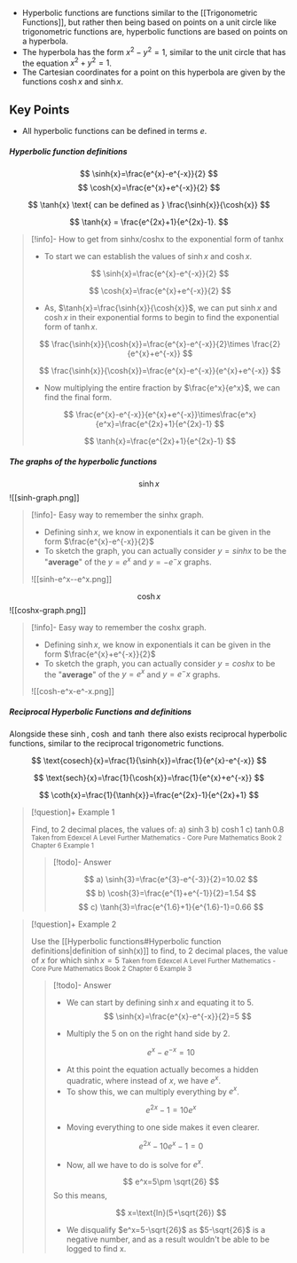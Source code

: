 
- Hyperbolic functions are functions similar to the [[Trigonometric Functions]], but rather then being based on points on a unit circle like trigonometric functions are, hyperbolic functions are based on points on a hyperbola. 
- The hyperbola has the form $x^2-y^2=1$, similar to the unit circle that has the equation $x^2+y^2=1$. 
- The Cartesian coordinates for a point on this hyperbola are given by the functions $\cosh{x}$ and $\sinh{x}$.

## Key Points
- All hyperbolic functions can be defined in terms $e$.

##### Hyperbolic function definitions

$$
\sinh{x}=\frac{e^{x}-e^{-x}}{2}
$$
$$
\cosh{x}=\frac{e^{x}+e^{-x}}{2}
$$

$$
\tanh{x} \text{ can be defined as } \frac{\sinh{x}}{\cosh{x}}
$$

$$
\tanh{x} = \frac{e^{2x}+1}{e^{2x}-1}.
$$
> [!info]- How to get from sinhx/coshx to the exponential form of tanhx
>
> - To start we can establish the values of $\sinh{x}$ and $\cosh{x}$.
>
>$$
>\sinh{x}=\frac{e^{x}-e^{-x}}{2}
>$$
>
>$$
>\cosh{x}=\frac{e^{x}+e^{-x}}{2}
>$$
>- As, $\tanh{x}=\frac{\sinh{x}}{\cosh{x}}$, we can put $\sinh{x}$ and $\cosh{x}$ in their exponential forms to begin to find the exponential form of $\tanh{x}$.
>
>$$
>\frac{\sinh{x}}{\cosh{x}}=\frac{e^{x}-e^{-x}}{2}\times \frac{2}{e^{x}+e^{-x}}
>$$
>
>$$
>\frac{\sinh{x}}{\cosh{x}}=\frac{e^{x}-e^{-x}}{e^{x}+e^{-x}}
>$$
>- Now multiplying the entire fraction by $\frac{e^x}{e^x}$, we can find the final form. 
>
>$$
>\frac{e^{x}-e^{-x}}{e^{x}+e^{-x}}\times\frac{e^x}{e^x}=\frac{e^{2x}+1}{e^{2x}-1}
>$$
>
>$$
>\tanh{x}=\frac{e^{2x}+1}{e^{2x}-1}
>$$

##### The graphs of the hyperbolic functions
$$
\sinh{x}
$$
![[sinh-graph.png]]

>[!info]- Easy way to remember the sinhx graph.
>
>- Defining $\sinh{x}$, we know in exponentials it can be given in the form $\frac{e^{x}-e^{-x}}{2}$
>- To sketch the graph, you can actually consider $y=sinh{x}$ to be the "**average**" of the $y=e^x$ and $y=-e^-x$ graphs.
>
>![[sinh-e^x--e^x.png]]

$$
\cosh{x}
$$
![[coshx-graph.png]]

>[!info]- Easy way to remember the coshx graph.
>
>- Defining $\sinh{x}$, we know in exponentials it can be given in the form $\frac{e^{x}+e^{-x}}{2}$
>- To sketch the graph, you can actually consider $y=cosh{x}$ to be the "**average**" of the $y=e^x$ and $y=e^-x$ graphs.
>
>![[cosh-e^x-e^-x.png]]

##### Reciprocal Hyperbolic Functions and definitions

Alongside these $\sinh$, $\cosh$ and $\tanh$ there also exists reciprocal hyperbolic functions, similar to the reciprocal trigonometric functions.

$$
\text{cosech}{x}=\frac{1}{\sinh{x}}=\frac{1}{e^{x}-e^{-x}}
$$

$$
\text{sech}{x}=\frac{1}{\cosh{x}}=\frac{1}{e^{x}+e^{-x}}
$$

$$
\coth{x}=\frac{1}{\tanh{x}}=\frac{e^{2x}-1}{e^{2x}+1}
$$

>[!question]+ Example 1
>
>Find, to 2 decimal places, the values of:
>a) $\sinh{3}$
>b) $\cosh{1}$
>c) $\tanh{0.8}$
><small>Taken from Edexcel A Level Further Mathematics - Core Pure Mathematics Book 2 Chapter 6 Example 1</small>
>
>>[!todo]- Answer
>>
>>$$
>>a) \sinh{3}=\frac{e^{3}-e^{-3}}{2}=10.02
>>$$
>>$$
>>b) \cosh{3}=\frac{e^{1}+e^{-1}}{2}=1.54 
>>$$
>>$$
>>c) \tanh{3}=\frac{e^{1.6}+1}{e^{1.6}-1}=0.66 
>>$$

>[!question]+ Example 2
>
>Use the [[Hyperbolic functions#Hyperbolic function definitions|definition of sinh(x)]] to find, to 2 decimal places, the value of $x$ for which $\sinh{x}=5$
><small>Taken from Edexcel A Level Further Mathematics - Core Pure Mathematics Book 2 Chapter 6 Example 3</small>
>
>>[!todo]- Answer
>>
>>- We can start by defining $\sinh{x}$ and equating it to $5$. 
>>$$
>>\sinh{x}=\frac{e^{x}-e^{-x}}{2}=5
>>$$
>>
>>- Multiply the $5$ on on the right hand side by 2. 
>>
>>$$
>>e^{x}-e^{-x}=10
>>$$
>>
>>- At this point the equation actually becomes a hidden quadratic, where instead of $x$, we have $e^x$. 
>>- To show this, we can multiply everything by $e^x$.
>>
>>$$
>>e^{2x}-1=10e^x
>>$$
>>- Moving everything to one side makes it even clearer. 
>>
>>$$
>>e^{2x}-10e^{x}-1=0
>>$$
>>- Now, all we have to do is solve for $e^x$. 
>>
>>$$
>>e^x=5\pm \sqrt{26}
>>$$
>>So this means, 
>>
>>$$
>>x=\text{ln}(5+\sqrt{26})
>>$$
>>- We disqualify $e^x=5-\sqrt{26}$ as $5-\sqrt{26}$ is a negative number, and as a result wouldn't be able to be logged to find x. 
